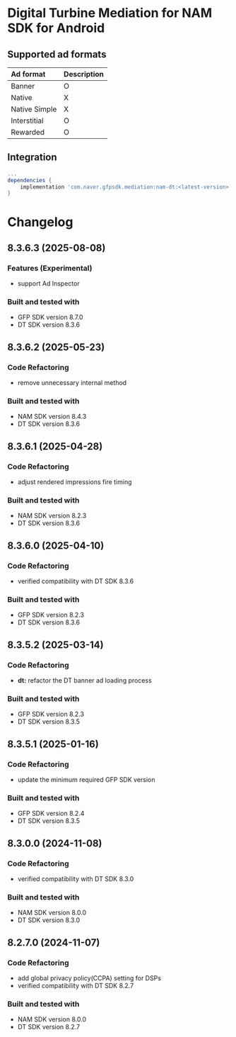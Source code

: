 # Digital Turbine Mediation for NAM SDK for Android

## Supported ad formats

| Ad format     | Description |
|:--------------|:------------|
| Banner        | O           |
| Native        | X           |
| Native Simple | X           |
| Interstitial  | O           |
| Rewarded      | O           |

## Integration

```gradle
...
dependencies {
    implementation 'com.naver.gfpsdk.mediation:nam-dt:<latest-version>'  
}
```

# Changelog
## 8.3.6.3 (2025-08-08)

### Features (Experimental)
* support Ad Inspector

### Built and tested with
- GFP SDK version 8.7.0
- DT SDK version 8.3.6

## 8.3.6.2 (2025-05-23)
### Code Refactoring
* remove unnecessary internal method

### Built and tested with
- NAM SDK version 8.4.3
- DT SDK version 8.3.6

## 8.3.6.1 (2025-04-28)
### Code Refactoring
* adjust rendered impressions fire timing

### Built and tested with
- NAM SDK version 8.2.3
- DT SDK version 8.3.6

## 8.3.6.0 (2025-04-10)
### Code Refactoring
* verified compatibility with DT SDK 8.3.6

### Built and tested with
- GFP SDK version 8.2.3
- DT SDK version 8.3.6

## 8.3.5.2 (2025-03-14)
### Code Refactoring
* **dt:** refactor the DT banner ad loading process

### Built and tested with
- GFP SDK version 8.2.3
- DT SDK version 8.3.5

## 8.3.5.1 (2025-01-16)
### Code Refactoring
* update the minimum required GFP SDK version

### Built and tested with
- GFP SDK version 8.2.4
- DT SDK version 8.3.5

## 8.3.0.0 (2024-11-08)

### Code Refactoring

* verified compatibility with DT SDK 8.3.0 

### Built and tested with
- NAM SDK version 8.0.0
- DT SDK version 8.3.0

## 8.2.7.0 (2024-11-07)

### Code Refactoring

* add global privacy policy(CCPA) setting for DSPs 
* verified compatibility with DT SDK 8.2.7 

### Built and tested with
- NAM SDK version 8.0.0
- DT SDK version 8.2.7